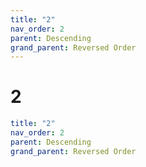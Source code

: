 ```yaml
---
title: "2"
nav_order: 2
parent: Descending
grand_parent: Reversed Order
---
```


# 2

```yaml
title: "2"
nav_order: 2
parent: Descending
grand_parent: Reversed Order
```

